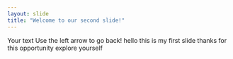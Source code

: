 ```yaml
---
layout: slide
title: "Welcome to our second slide!"
---
```

Your text
Use the left arrow to go back!
hello this is my first slide 
thanks for this 
opportunity
explore yourself

